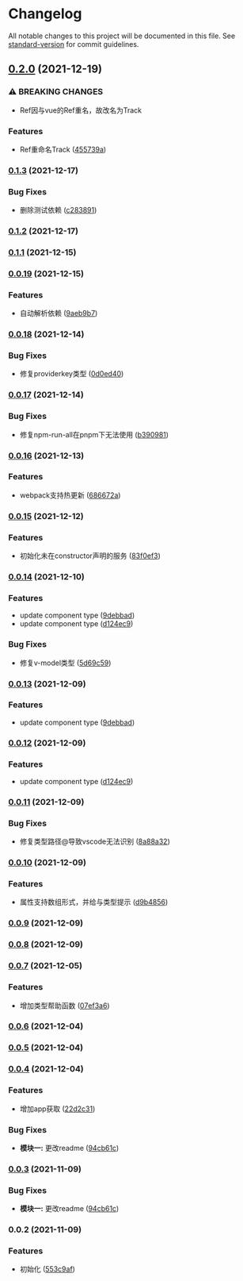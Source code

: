 # Changelog

All notable changes to this project will be documented in this file. See [standard-version](https://github.com/conventional-changelog/standard-version) for commit guidelines.

## [0.2.0](https://github.com/agileago/vue3-oop/compare/v0.1.3...v0.2.0) (2021-12-19)


### ⚠ BREAKING CHANGES

* Ref因与vue的Ref重名，故改名为Track

### Features

* Ref重命名Track ([455739a](https://github.com/agileago/vue3-oop/commit/455739a4127a53b9c7bfc74f89260ebc9fa3405c))

### [0.1.3](https://github.com/agileago/vue3-oop/compare/v0.1.2...v0.1.3) (2021-12-17)


### Bug Fixes

* 删除测试依赖 ([c283891](https://github.com/agileago/vue3-oop/commit/c2838911f12dcf7500dfd2052352a8145bc51f91))

### [0.1.2](https://github.com/agileago/vue3-oop/compare/v0.1.1...v0.1.2) (2021-12-17)

### [0.1.1](https://github.com/agileago/vue3-oop/compare/v0.1.0...v0.1.1) (2021-12-15)

### [0.0.19](https://github.com/agileago/vue3-oop/compare/v0.0.18...v0.0.19) (2021-12-15)


### Features

* 自动解析依赖 ([9aeb9b7](https://github.com/agileago/vue3-oop/commit/9aeb9b7c9cd432b47fe158e2918ecc2ca94ef354))

### [0.0.18](https://github.com/agileago/vue3-oop/compare/v0.0.17...v0.0.18) (2021-12-14)


### Bug Fixes

* 修复providerkey类型 ([0d0ed40](https://github.com/agileago/vue3-oop/commit/0d0ed40ba02e813d6aca28f2d11cffb249241518))

### [0.0.17](https://github.com/agileago/vue3-oop/compare/v0.0.16...v0.0.17) (2021-12-14)


### Bug Fixes

* 修复npm-run-all在pnpm下无法使用 ([b390981](https://github.com/agileago/vue3-oop/commit/b390981cd22a2bb1a4d00f6c2de483531a8cbc0c))

### [0.0.16](https://github.com/agileago/vue3-oop/compare/v0.0.15...v0.0.16) (2021-12-13)


### Features

* webpack支持热更新 ([686672a](https://github.com/agileago/vue3-oop/commit/686672a3416719c6c440f64ce56182a3a91e26a3))

### [0.0.15](https://github.com/agileago/vue3-oop/compare/v0.0.14...v0.0.15) (2021-12-12)


### Features

* 初始化未在constructor声明的服务 ([83f0ef3](https://github.com/agileago/vue3-oop/commit/83f0ef3cbe1c209ab59fe7b1bc4b4e24f896ee2a))

### [0.0.14](https://github.com/agileago/vue3-oop/compare/v0.0.12...v0.0.14) (2021-12-10)


### Features

* update component type ([9debbad](https://github.com/agileago/vue3-oop/commit/9debbad2525291badddfc97669e07af794c04128))
* update component type ([d124ec9](https://github.com/agileago/vue3-oop/commit/d124ec9c90590cc09e7b245b69895eeb6dd5d9df))


### Bug Fixes

* 修复v-model类型 ([5d69c59](https://github.com/agileago/vue3-oop/commit/5d69c592fb158d881d48b26e1f1dd3b15fbe3f14))

### [0.0.13](https://github.com/agileago/vue3-oop/compare/v0.0.12...v0.0.13) (2021-12-09)


### Features

* update component type ([9debbad](https://github.com/agileago/vue3-oop/commit/9debbad2525291badddfc97669e07af794c04128))

### [0.0.12](https://github.com/agileago/vue3-oop/compare/v0.0.11...v0.0.12) (2021-12-09)


### Features

* update component type ([d124ec9](https://github.com/agileago/vue3-oop/commit/d124ec9c90590cc09e7b245b69895eeb6dd5d9df))

### [0.0.11](https://github.com/agileago/vue3-oop/compare/v0.0.10...v0.0.11) (2021-12-09)


### Bug Fixes

* 修复类型路径@导致vscode无法识别 ([8a88a32](https://github.com/agileago/vue3-oop/commit/8a88a3206913a0728d406c457056dad2a6ccc80d))

### [0.0.10](https://github.com/agileago/vue3-oop/compare/v0.0.9...v0.0.10) (2021-12-09)


### Features

* 属性支持数组形式，并给与类型提示 ([d9b4856](https://github.com/agileago/vue3-oop/commit/d9b4856031b72c364904f48a545faf1be00d010c))

### [0.0.9](https://github.com/agileago/vue3-oop/compare/v0.0.8...v0.0.9) (2021-12-09)

### [0.0.8](https://github.com/agileago/vue3-oop/compare/v0.0.7...v0.0.8) (2021-12-09)

### [0.0.7](https://github.com/agileago/vue3-oop/compare/v0.0.6...v0.0.7) (2021-12-05)


### Features

* 增加类型帮助函数 ([07ef3a6](https://github.com/agileago/vue3-oop/commit/07ef3a606fcb91cce32655fe27f818aaa37796ef))

### [0.0.6](https://github.com/agileago/vue3-oop/compare/v0.0.5...v0.0.6) (2021-12-04)

### [0.0.5](https://github.com/agileago/vue3-oop/compare/v0.0.4...v0.0.5) (2021-12-04)

### [0.0.4](https://github.com/agileago/vue3-oop/compare/v0.0.3...v0.0.4) (2021-12-04)


### Features

* 增加app获取 ([22d2c31](https://github.com/agileago/vue3-oop/commit/22d2c31e5a1e3fc87c8a8d8627933dff3512e50d))


### Bug Fixes

* **模块一:** 更改readme ([94cb61c](https://github.com/agileago/vue3-oop/commit/94cb61c685f1b567f407104a9c6921cbf151b897))

### [0.0.3](https://github.com/agileago/vue3-oop/compare/v0.0.2...v0.0.3) (2021-11-09)


### Bug Fixes

* **模块一:** 更改readme ([94cb61c](https://github.com/agileago/vue3-oop/commit/94cb61c685f1b567f407104a9c6921cbf151b897))

### 0.0.2 (2021-11-09)


### Features

* 初始化 ([553c9af](https://github.com/agileago/vue3-oop/commit/553c9af87443170387ae04852cfee4891e2db2ab))
